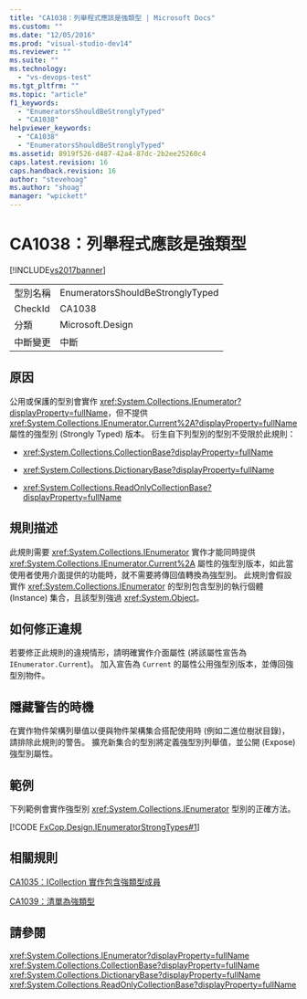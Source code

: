 ```yaml
---
title: "CA1038：列舉程式應該是強類型 | Microsoft Docs"
ms.custom: ""
ms.date: "12/05/2016"
ms.prod: "visual-studio-dev14"
ms.reviewer: ""
ms.suite: ""
ms.technology: 
  - "vs-devops-test"
ms.tgt_pltfrm: ""
ms.topic: "article"
f1_keywords: 
  - "EnumeratorsShouldBeStronglyTyped"
  - "CA1038"
helpviewer_keywords: 
  - "CA1038"
  - "EnumeratorsShouldBeStronglyTyped"
ms.assetid: 8919f526-d487-42a4-87dc-2b2ee25260c4
caps.latest.revision: 16
caps.handback.revision: 16
author: "stevehoag"
ms.author: "shoag"
manager: "wpickett"
---
```

# CA1038：列舉程式應該是強類型
[!INCLUDE[vs2017banner](../code-quality/includes/vs2017banner.md)]

|||  
|-|-|  
|型別名稱|EnumeratorsShouldBeStronglyTyped|  
|CheckId|CA1038|  
|分類|Microsoft.Design|  
|中斷變更|中斷|  
  
## 原因  
 公用或保護的型別會實作 <xref:System.Collections.IEnumerator?displayProperty=fullName>，但不提供 <xref:System.Collections.IEnumerator.Current%2A?displayProperty=fullName> 屬性的強型別 \(Strongly Typed\) 版本。  衍生自下列型別的型別不受限於此規則：  
  
-   <xref:System.Collections.CollectionBase?displayProperty=fullName>  
  
-   <xref:System.Collections.DictionaryBase?displayProperty=fullName>  
  
-   <xref:System.Collections.ReadOnlyCollectionBase?displayProperty=fullName>  
  
## 規則描述  
 此規則需要 <xref:System.Collections.IEnumerator> 實作才能同時提供 <xref:System.Collections.IEnumerator.Current%2A> 屬性的強型別版本，如此當使用者使用介面提供的功能時，就不需要將傳回值轉換為強型別。  此規則會假設實作 <xref:System.Collections.IEnumerator> 的型別包含型別的執行個體 \(Instance\) 集合，且該型別強過 <xref:System.Object>。  
  
## 如何修正違規  
 若要修正此規則的違規情形，請明確實作介面屬性 \(將該屬性宣告為 `IEnumerator.Current`\)。  加入宣告為 `Current` 的屬性公用強型別版本，並傳回強型別物件。  
  
## 隱藏警告的時機  
 在實作物件架構列舉值以便與物件架構集合搭配使用時 \(例如二進位樹狀目錄\)，請排除此規則的警告。  擴充新集合的型別將定義強型別列舉值，並公開 \(Expose\) 強型別屬性。  
  
## 範例  
 下列範例會實作強型別 <xref:System.Collections.IEnumerator> 型別的正確方法。  
  
 [!CODE [FxCop.Design.IEnumeratorStrongTypes#1](../CodeSnippet/VS_Snippets_CodeAnalysis/FxCop.Design.IEnumeratorStrongTypes#1)]  
  
## 相關規則  
 [CA1035：ICollection 實作包含強類型成員](../code-quality/ca1035-icollection-implementations-have-strongly-typed-members.md)  
  
 [CA1039：清單為強類型](../code-quality/ca1039-lists-are-strongly-typed.md)  
  
## 請參閱  
 <xref:System.Collections.IEnumerator?displayProperty=fullName>   
 <xref:System.Collections.CollectionBase?displayProperty=fullName>   
 <xref:System.Collections.DictionaryBase?displayProperty=fullName>   
 <xref:System.Collections.ReadOnlyCollectionBase?displayProperty=fullName>